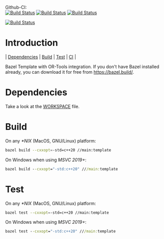 Github-CI:<br>
[![Build Status][github_linux_status]][github_linux_link]
[![Build Status][github_macos_status]][github_macos_link]
[![Build Status][github_windows_status]][github_windows_link]

[![Build Status][github_amd64_docker_status]][github_amd64_docker_link]

[github_linux_status]: ./../../actions/workflows/amd64_linux.yml/badge.svg
[github_linux_link]: ./../../actions/workflows/amd64_linux.yml
[github_macos_status]: ./../../actions/workflows/amd64_macos.yml/badge.svg
[github_macos_link]: ./../../actions/workflows/amd64_macos.yml
[github_windows_status]: ./../../actions/workflows/amd64_windows.yml/badge.svg
[github_windows_link]: ./../../actions/workflows/amd64_windows.yml

[github_amd64_docker_status]: ./../../actions/workflows/amd64_docker.yml/badge.svg
[github_amd64_docker_link]: ./../../actions/workflows/amd64_docker.yml

# Introduction

<nav for="bazel"> |
<a href="#dependencies">Dependencies</a> |
<a href="#build">Build</a> |
<a href="#test">Test</a> |
<a href="ci/README.md">CI</a> |
</nav>

Bazel Template with OR-Tools integration.
If you don't have Bazel installed already, you can download it for free from
<https://bazel.build/>.

# Dependencies
Take a look at the [WORKSPACE](WORKSPACE) file.

# Build
On any *\*NIX* (MacOS, GNU/Linux) platform:
```sh
bazel build --cxxopt=-std=c++20 //main:template
```

On Windows when using *MSVC 2019+*:
```cmd
bazel build --cxxopt="-std:c++20" ///main:template
```

# Test
On any *\*NIX* (MacOS, GNU/Linux) platform:
```sh
bazel test --cxxopt=-std=c++20 //main:template
```

On Windows when using *MSVC 2019+*:
```cmd
bazel test --cxxopt="-std:c++20" ///main:template
```

